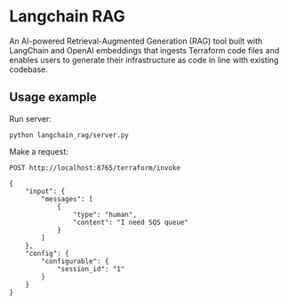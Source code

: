 # Langchain RAG

An AI-powered Retrieval-Augmented Generation (RAG) tool built with LangChain and OpenAI embeddings that ingests Terraform code files and enables users to generate their infrastructure as code in line with existing codebase.

## Usage example

Run server:
```
python langchain_rag/server.py
```

Make a request:
```
POST http://localhost:8765/terraform/invoke

{
    "input": {
        "messages": [
            {
                "type": "human",
                "content": "I need SQS queue"
            }
        ]
    },
    "config": {
        "configurable": {
            "session_id": "1"
        }
    }
}
```
